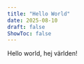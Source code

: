 ```yaml
---
title: "Hello World"
date: 2025-08-10
draft: false
ShowToc: false
---
```

Hello world, hej världen!
